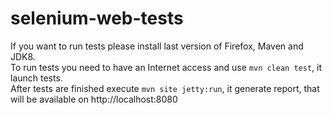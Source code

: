 # selenium-web-tests

If you want to run tests please install last version of Firefox, Maven and JDK8.   
To run tests you need to have an Internet access and use ```mvn clean test```, it launch tests.   
After tests are finished execute ```mvn site jetty:run```, it generate report, that will be available on http://localhost:8080   

